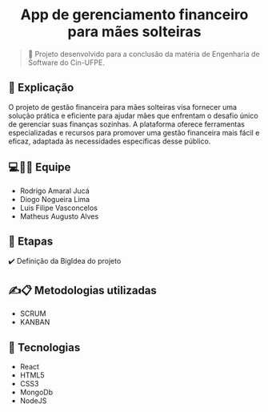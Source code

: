 <h1 align="center">App de gerenciamento financeiro para mães solteiras</h1>

  

> 🔎  Projeto desenvolvido para a conclusão da matéria de Engenharia de Software do Cin-UFPE.



## 📄 Explicação

O projeto de gestão financeira para mães solteiras visa fornecer uma solução prática e eficiente para ajudar mães que enfrentam o desafio único de gerenciar suas finanças sozinhas. A plataforma oferece ferramentas especializadas e recursos para promover uma gestão financeira mais fácil e eficaz, adaptada às necessidades específicas desse público.

## 💻👨‍💻 Equipe 

- Rodrigo Amaral Jucá
- Diogo Nogueira Lima
- Luis Filipe Vasconcelos
- Matheus Augusto Alves

## 🎯 Etapas

✔️ Definição da BigIdea do projeto


## ✍📋 Metodologias utilizadas 

- SCRUM
- KANBAN


## 🚀 Tecnologias

- React
- HTML5
- CSS3
- MongoDb
- NodeJS


